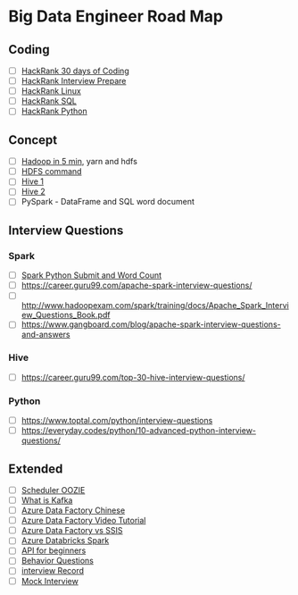 
# Big Data Engineer Road Map

## Coding
- [ ] [HackRank 30 days of Coding](https://www.hackerrank.com/domains/tutorials/30-days-of-code?filters%5Bstatus%5D%5B%5D=unsolved&badge_type=30-days-of-code)
- [ ] [HackRank Interview Prepare](https://www.hackerrank.com/interview/interview-preparation-kit)
- [ ] [HackRank Linux](https://www.hackerrank.com/domains/shell)
- [ ] [HackRank SQL](https://www.hackerrank.com/domains/sql?filters%5Bstatus%5D%5B%5D=unsolved&badge_type=sql)
- [ ] [HackRank Python](https://www.hackerrank.com/domains/python)

## Concept
- [ ] [Hadoop in 5 min](https://www.youtube.com/watch?v=aReuLtY0YMI), yarn and hdfs
- [ ] [HDFS command](https://www.alluxio.io/learn/hdfs/basic-file-operations-commands/)
- [ ] [Hive 1](https://github.com/datafibers/big_data_training/blob/master/hive/Big%20Data%20Basic%20Training%20Apache%20Hive_1.pdf)
- [ ] [Hive 2](https://github.com/datafibers/big_data_training/blob/master/hive/Big%20Data%20Basic%20Training%20Apache%20Hive_2.pdf)
- [ ] PySpark - DataFrame and SQL word document

## Interview Questions
### Spark
- [ ] [Spark Python Submit and Word Count](https://blog.csdn.net/huguozhiengr/article/details/96482397)
- [ ] https://career.guru99.com/apache-spark-interview-questions/
- [ ] http://www.hadoopexam.com/spark/training/docs/Apache_Spark_Interview_Questions_Book.pdf
- [ ] https://www.gangboard.com/blog/apache-spark-interview-questions-and-answers

### Hive
- [ ] https://career.guru99.com/top-30-hive-interview-questions/

### Python
- [ ] https://www.toptal.com/python/interview-questions
- [ ] https://everyday.codes/python/10-advanced-python-interview-questions/

## Extended
- [ ] [Scheduler OOZIE](https://www.edureka.co/blog/brief-introduction-to-oozie/)
- [ ] [What is Kafka](https://www.youtube.com/watch?v=FKgi3n-FyNU)
- [ ] [Azure Data Factory Chinese](https://www.cnblogs.com/ljhdo/p/14085604.html)
- [ ] [Azure Data Factory Video Tutorial](https://www.youtube.com/watch?v=EpDkxTHAhOs&list=PLGjZwEtPN7j8b9dPA0HrtJDptOB69B506&index=1)
- [ ] [Azure Data Factory vs SSIS](https://www.timmitchell.net/post/2020/07/16/comparing-ssis-and-azure-data-factory/)
- [ ] [Azure Databricks Spark](https://www.youtube.com/watch?v=M7t1T1Q5MNc)
- [ ] [API for beginners](https://www.youtube.com/watch?v=GZvSYJDk-us)
- [ ] [Behavior Questions](https://www.themuse.com/advice/30-behavioral-interview-questions-you-should-be-ready-to-answer)
- [ ] [interview Record](https://interviewing.io/recordings)
- [ ] [Mock Interview](https://www.pramp.com/)
